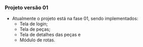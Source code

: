 ### Projeto versão 01

* Atualmente o projeto está na fase 01, sendo implementados:
	* Tela de login;
	* Tela de peças;
	* Tela de detalhes das peças e
	* Módulo de rotas.